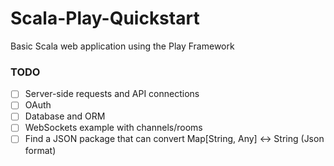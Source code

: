 # Scala-Play-Quickstart
Basic Scala web application using the Play Framework

### TODO
- [ ] Server-side requests and API connections
- [ ] OAuth
- [ ] Database and ORM
- [ ] WebSockets example with channels/rooms
- [ ] Find a JSON package that can convert Map[String, Any] <-> String (Json format)
